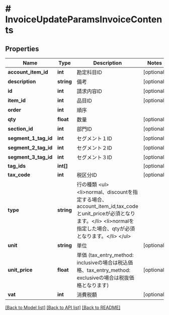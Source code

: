 # # InvoiceUpdateParamsInvoiceContents

## Properties

Name | Type | Description | Notes
------------ | ------------- | ------------- | -------------
**account_item_id** | **int** | 勘定科目ID | [optional] 
**description** | **string** | 備考 | [optional] 
**id** | **int** | 請求内容ID | [optional] 
**item_id** | **int** | 品目ID | [optional] 
**order** | **int** | 順序 | 
**qty** | **float** | 数量 | [optional] 
**section_id** | **int** | 部門ID | [optional] 
**segment_1_tag_id** | **int** | セグメント１ID | [optional] 
**segment_2_tag_id** | **int** | セグメント２ID | [optional] 
**segment_3_tag_id** | **int** | セグメント３ID | [optional] 
**tag_ids** | **int[]** |  | [optional] 
**tax_code** | **int** | 税区分ID | [optional] 
**type** | **string** | 行の種類 &lt;ul&gt; &lt;li&gt;normal、discountを指定する場合、account_item_id,tax_codeとunit_priceが必須となります。&lt;/li&gt; &lt;li&gt;normalを指定した場合、qtyが必須となります。&lt;/li&gt; &lt;/ul&gt; | 
**unit** | **string** | 単位 | [optional] 
**unit_price** | **float** | 単価 (tax_entry_method: inclusiveの場合は税込価格、tax_entry_method: exclusiveの場合は税抜価格となります) | [optional] 
**vat** | **int** | 消費税額 | [optional] 

[[Back to Model list]](../../README.md#documentation-for-models) [[Back to API list]](../../README.md#documentation-for-api-endpoints) [[Back to README]](../../README.md)


